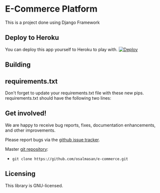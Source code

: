 # E-Commerce Platform
This is a project done using Django Framework

## Deploy to Heroku
You can deploy this app yourself to Heroku to play with.
[![Deploy](https://www.herokucdn.com/deploy/button.png)](https://heroku.com/deploy)

## Building

## requirements.txt
Don't forget to update your requirements.txt file with these new pips.
requirements.txt should have the following two lines:

## Get involved!

We are happy to receive bug reports, fixes, documentation enhancements,
and other improvements.

Please report bugs via the
[github issue tracker](https://github.com/osalmasan/e-commerce/issues).

Master [git repository](https://github.com/osalmasan/e-commerce):

* `git clone https://github.com/osalmasan/e-commerce.git`

## Licensing

This library is GNU-licensed.